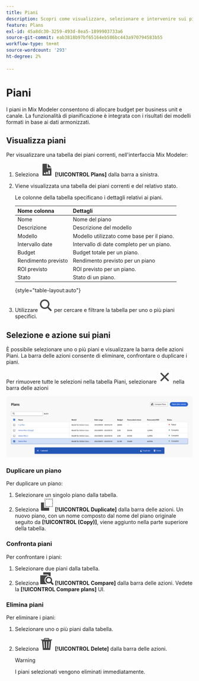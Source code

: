 ```yaml
---
title: Piani
description: Scopri come visualizzare, selezionare e intervenire sui piani in Mix Modeler.
feature: Plans
exl-id: 45a8dc30-3259-493d-8ea5-1899903733a6
source-git-commit: eab3818b97bf65164eb586bc443a970794583b55
workflow-type: tm+mt
source-wordcount: '293'
ht-degree: 2%

---
```


# Piani

I piani in Mix Modeler consentono di allocare budget per business unit e canale. La funzionalità di pianificazione è integrata con i risultati dei modelli formati in base ai dati armonizzati.


## Visualizza piani

Per visualizzare una tabella dei piani correnti, nell&#39;interfaccia Mix Modeler:

1. Seleziona ![](../assets/icons/FileChart.svg) **[!UICONTROL Plans]** dalla barra a sinistra.

1. Viene visualizzata una tabella dei piani correnti e del relativo stato.

   Le colonne della tabella specificano i dettagli relativi ai piani.

   | Nome colonna | Dettagli |
   |---|---|
   | Nome | Nome del piano |
   | Descrizione | Descrizione del modello |
   | Modello | Modello utilizzato come base per il piano. |
   | Intervallo date | Intervallo di date completo per un piano. |
   | Budget | Budget totale per un piano. |
   | Rendimento previsto | Rendimento previsto per un piano |
   | ROI previsto | ROI previsto per un piano. |
   | Stato | Stato di un piano. |

   {style="table-layout:auto"}

1. Utilizzare ![Ricerca](../assets/icons/Search.svg) per cercare e filtrare la tabella per uno o più piani specifici.


## Selezione e azione sui piani

È possibile selezionare uno o più piani e visualizzare la barra delle azioni Piani. La barra delle azioni consente di eliminare, confrontare o duplicare i piani.

Per rimuovere tutte le selezioni nella tabella Piani, selezionare ![Chiudi](../assets/icons/Close.svg) nella barra delle azioni

![Barra delle azioni Piani](../assets/plans-action-bar.png)

### Duplicare un piano

Per duplicare un piano:

1. Selezionare un singolo piano dalla tabella.
1. Seleziona ![Copia](../assets/icons/Copy.svg) **[!UICONTROL Duplicate]** dalla barra delle azioni. Un nuovo piano, con un nome composto dal nome del piano originale seguito da **[!UICONTROL (Copy)]**, viene aggiunto nella parte superiore della tabella.

### Confronta piani

Per confrontare i piani:

1. Selezionare due piani dalla tabella.
1. Seleziona ![Confronta](../assets/icons/Compare.svg) **[!UICONTROL Compare]** dalla barra delle azioni. Vedete la **[!UICONTROL Compare plans]** UI.


### Elimina piani

Per eliminare i piani:

1. Selezionare uno o più piani dalla tabella.
1. Seleziona ![Elimina](../assets/icons/Delete.svg) **[!UICONTROL Delete]** dalla barra delle azioni.

   >[!WARNING]
   >
   >   I piani selezionati vengono eliminati immediatamente.
